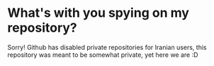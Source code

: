 # What's with you spying on my repository?
Sorry! Github has disabled private repositories for Iranian users, this repository was meant to be somewhat private, yet here we are :D